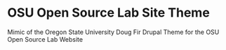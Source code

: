 # OSU Open Source Lab Site Theme 
Mimic of the Oregon State University Doug Fir Drupal Theme for the OSU Open Source Lab Website
